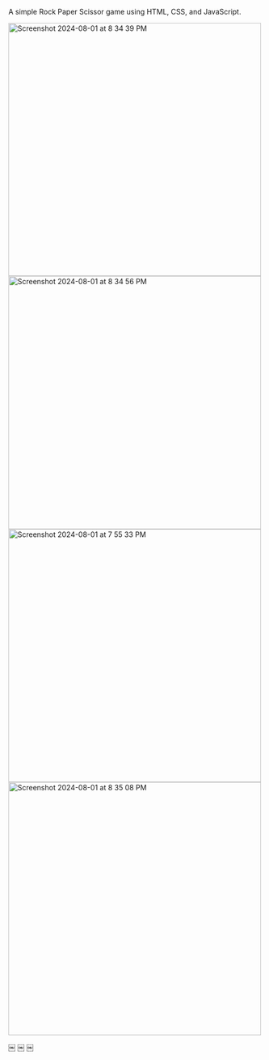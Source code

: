 A simple Rock Paper Scissor game using HTML, CSS, and JavaScript.

<img width="500" alt="Screenshot 2024-08-01 at 8 34 39 PM" src="https://github.com/user-attachments/assets/21e1ff81-0fca-4587-861e-26ff6a2019e0">
<img width="500" alt="Screenshot 2024-08-01 at 8 34 56 PM" src="https://github.com/user-attachments/assets/c8233836-9817-4756-8bf0-dc73b80fabbe">
<img width="500" alt="Screenshot 2024-08-01 at 7 55 33 PM" src="https://github.com/user-attachments/assets/573e3af4-b643-441f-ad29-13d837c17687">
<img width="500" alt="Screenshot 2024-08-01 at 8 35 08 PM" src="https://github.com/user-attachments/assets/52e943cf-4e0d-4eca-86f1-f47b55b708ad">



￼
￼
￼



